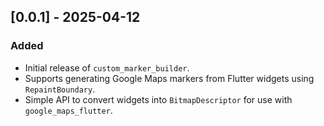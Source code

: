 ## [0.0.1] - 2025-04-12
### Added
- Initial release of `custom_marker_builder`.
- Supports generating Google Maps markers from Flutter widgets using `RepaintBoundary`.
- Simple API to convert widgets into `BitmapDescriptor` for use with `google_maps_flutter`.